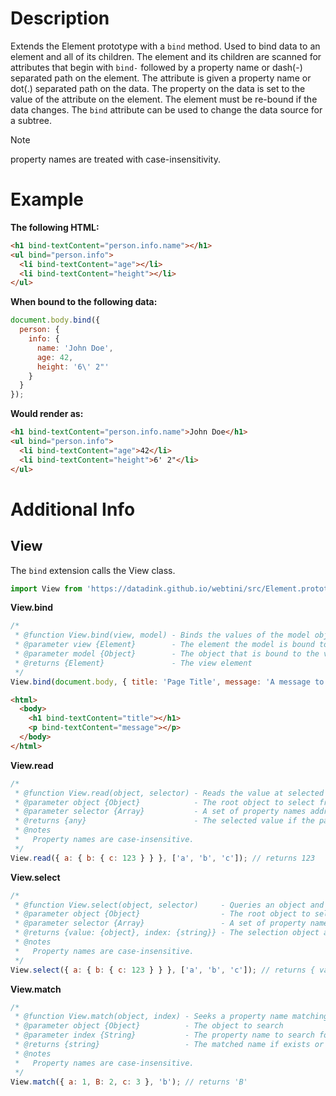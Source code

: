
# Description

Extends the Element prototype with a `bind` method.
Used to bind data to an element and all of its children.
The element and its children are scanned for attributes that begin with `bind-`
followed by a property name or dash(-) separated path on the element. 
The attribute is given a property name or dot(.) separated path on the data.
The property on the data is set to the value of the attribute on the element.
The element must be re-bound if the data changes.
The `bind` attribute can be used to change the data source for a subtree.

> [!NOTE]
> property names are treated with case-insensitivity.

# Example

**The following HTML:**

```html
<h1 bind-textContent="person.info.name"></h1>
<ul bind="person.info">
  <li bind-textContent="age"></li>
  <li bind-textContent="height"></li>
</ul>
```

**When bound to the following data:**

```js
document.body.bind({
  person: {
    info: {
      name: 'John Doe',
      age: 42,
      height: '6\' 2"'
    }
  }
});
```

**Would render as:**

```html
<h1 bind-textContent="person.info.name">John Doe</h1>
<ul bind="person.info">
  <li bind-textContent="age">42</li>
  <li bind-textContent="height">6' 2"</li>
</ul>
```

# Additional Info

## View

The `bind` extension calls the View class.

```javascript
import View from 'https://datadink.github.io/webtini/src/Element.prototype.bind.js';
```

**View.bind**

```javascript
/*
 * @function View.bind(view, model) - Binds the values of the model object to the view element.
 * @parameter view {Element}        - The element the model is bound to
 * @parameter model {Object}        - The object that is bound to the view
 * @returns {Element}               - The view element
 */
View.bind(document.body, { title: 'Page Title', message: 'A message to show' });
```

```html
<html>
  <body>
    <h1 bind-textContent="title"></h1>
    <p bind-textContent="message"></p>
  </body>
</html>
```

**View.read**

```javascript
/*
 * @function View.read(object, selector) - Reads the value at selected path from the root object
 * @parameter object {Object}            - The root object to select from
 * @parameter selector {Array}           - A set of property names addressing the value to read
 * @returns {any}                        - The selected value if the path exists, otherwise undefined
 * @notes
 *   Property names are case-insensitive.
 */
View.read({ a: { b: { c: 123 } } }, ['a', 'b', 'c']); // returns 123
```

**View.select**

```javascript
/*
 * @function View.select(object, selector)     - Queries an object and property name from the root object
 * @parameter object {Object}                  - The root object to select from
 * @parameter selector {Array}                 - A set of property names addressing the value to read
 * @returns {value: {object}, index: {string}} - The selection object and matched property name
 * @notes
 *   Property names are case-insensitive.
 */
View.select({ a: { b: { c: 123 } } }, ['a', 'b', 'c']); // returns { value: { c: 123 }, index: 'c' }
```

**View.match**

```javascript
/*
 * @function View.match(object, index) - Seeks a property name matching the case-insensitive index
 * @parameter object {Object}          - The object to search
 * @parameter index {String}           - The property name to search for
 * @returns {string}                   - The matched name if exists or the original index value
 * @notes
 *   Property names are case-insensitive.
 */
View.match({ a: 1, B: 2, c: 3 }, 'b'); // returns 'B'
```
